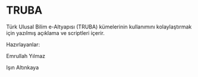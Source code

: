 # TRUBA

Türk Ulusal Bilim e-Altyapısı (TRUBA) kümelerinin kullanımını kolaylaştırmak için yazılmış açıklama ve scriptleri içerir.

Hazırlayanlar:

Emrullah Yılmaz

Işın Altınkaya
